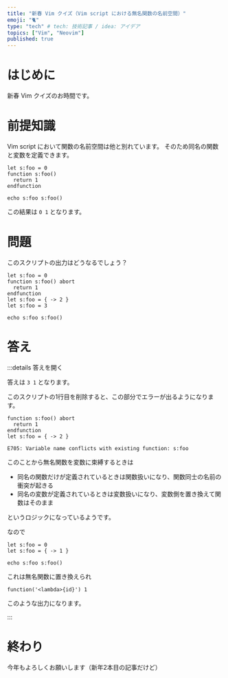 ```yaml
---
title: "新春 Vim クイズ（Vim script における無名関数の名前空間）"
emoji: "🐈"
type: "tech" # tech: 技術記事 / idea: アイデア
topics: ["Vim", "Neovim"]
published: true
---
```


# はじめに

新春 Vim クイズのお時間です。

# 前提知識

Vim script において関数の名前空間は他と別れています。
そのため同名の関数と変数を定義できます。

```vim
let s:foo = 0
function s:foo()
  return 1
endfunction

echo s:foo s:foo()
```

この結果は `0 1` となります。

# 問題

このスクリプトの出力はどうなるでしょう？

```vim
let s:foo = 0
function s:foo() abort
  return 1
endfunction
let s:foo = { -> 2 }
let s:foo = 3

echo s:foo s:foo()
```

# 答え

:::details 答えを開く

答えは `3 1` となります。

このスクリプトの1行目を削除すると、この部分でエラーが出るようになります。

```vim
function s:foo() abort
  return 1
endfunction
let s:foo = { -> 2 }
```

```
E705: Variable name conflicts with existing function: s:foo
```

このことから無名関数を変数に束縛するときは

- 同名の関数だけが定義されているときは関数扱いになり、関数同士の名前の衝突が起きる
- 同名の変数が定義されているときは変数扱いになり、変数側を置き換えて関数はそのまま

というロジックになっているようです。

なので

```vim
let s:foo = 0
let s:foo = { -> 1 }

echo s:foo s:foo()
```

これは無名関数に置き換えられ

```
function('<lambda>{id}') 1
```

このような出力になります。

:::

# 終わり

今年もよろしくお願いします（新年2本目の記事だけど）
